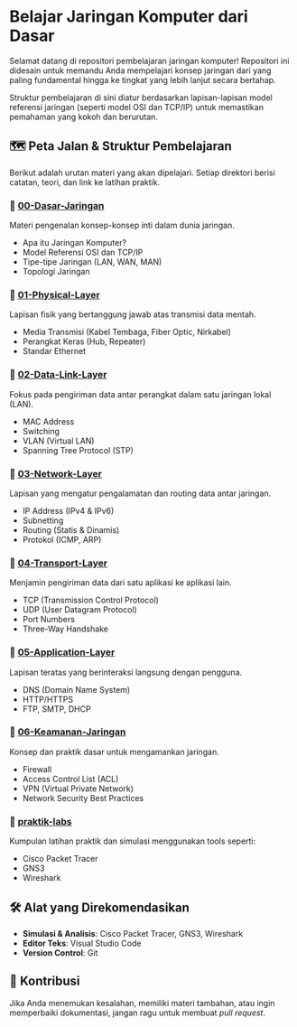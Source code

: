 # Belajar Jaringan Komputer dari Dasar

Selamat datang di repositori pembelajaran jaringan komputer! Repositori ini didesain untuk memandu Anda mempelajari konsep jaringan dari yang paling fundamental hingga ke tingkat yang lebih lanjut secara bertahap.

Struktur pembelajaran di sini diatur berdasarkan lapisan-lapisan model referensi jaringan (seperti model OSI dan TCP/IP) untuk memastikan pemahaman yang kokoh dan berurutan.

## 🗺️ Peta Jalan & Struktur Pembelajaran

Berikut adalah urutan materi yang akan dipelajari. Setiap direktori berisi catatan, teori, dan link ke latihan praktik.

### 📂 [00-Dasar-Jaringan](./00-Dasar-Jaringan/)
Materi pengenalan konsep-konsep inti dalam dunia jaringan.
- Apa itu Jaringan Komputer?
- Model Referensi OSI dan TCP/IP
- Tipe-tipe Jaringan (LAN, WAN, MAN)
- Topologi Jaringan

### 📂 [01-Physical-Layer](./01-Physical-Layer/)
Lapisan fisik yang bertanggung jawab atas transmisi data mentah.
- Media Transmisi (Kabel Tembaga, Fiber Optic, Nirkabel)
- Perangkat Keras (Hub, Repeater)
- Standar Ethernet

### 📂 [02-Data-Link-Layer](./02-Data-Link-Layer/)
Fokus pada pengiriman data antar perangkat dalam satu jaringan lokal (LAN).
- MAC Address
- Switching
- VLAN (Virtual LAN)
- Spanning Tree Protocol (STP)

### 📂 [03-Network-Layer](./03-Network-Layer/)
Lapisan yang mengatur pengalamatan dan routing data antar jaringan.
- IP Address (IPv4 & IPv6)
- Subnetting
- Routing (Statis & Dinamis)
- Protokol (ICMP, ARP)

### 📂 [04-Transport-Layer](./04-Transport-Layer/)
Menjamin pengiriman data dari satu aplikasi ke aplikasi lain.
- TCP (Transmission Control Protocol)
- UDP (User Datagram Protocol)
- Port Numbers
- Three-Way Handshake

### 📂 [05-Application-Layer](./05-Application-Layer/)
Lapisan teratas yang berinteraksi langsung dengan pengguna.
- DNS (Domain Name System)
- HTTP/HTTPS
- FTP, SMTP, DHCP

### 📂 [06-Keamanan-Jaringan](./06-Keamanan-Jaringan/)
Konsep dan praktik dasar untuk mengamankan jaringan.
- Firewall
- Access Control List (ACL)
- VPN (Virtual Private Network)
- Network Security Best Practices

### 📂 [praktik-labs](./praktik-labs/)
Kumpulan latihan praktik dan simulasi menggunakan tools seperti:
- Cisco Packet Tracer
- GNS3
- Wireshark

## 🛠️ Alat yang Direkomendasikan
- **Simulasi & Analisis**: Cisco Packet Tracer, GNS3, Wireshark
- **Editor Teks**: Visual Studio Code
- **Version Control**: Git

## 🤝 Kontribusi
Jika Anda menemukan kesalahan, memiliki materi tambahan, atau ingin memperbaiki dokumentasi, jangan ragu untuk membuat *pull request*.
